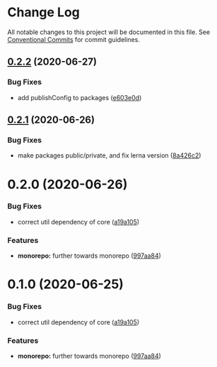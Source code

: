# Change Log

All notable changes to this project will be documented in this file.
See [Conventional Commits](https://conventionalcommits.org) for commit guidelines.

## [0.2.2](https://github.com/haved/cognite-sdk-js/compare/@haved/cogsdk-core@0.2.1...@haved/cogsdk-core@0.2.2) (2020-06-27)


### Bug Fixes

* add publishConfig to packages ([e603e0d](https://github.com/haved/cognite-sdk-js/commit/e603e0da152635e0d37a2d8261bcfbdabd46030a))





## [0.2.1](https://github.com/haved/cognite-sdk-js/compare/@haved/cogsdk-core@0.2.0...@haved/cogsdk-core@0.2.1) (2020-06-26)


### Bug Fixes

* make packages public/private, and fix lerna version ([8a426c2](https://github.com/haved/cognite-sdk-js/commit/8a426c218309cd3d228f1eda00cf1ae14ea39bcb))





# 0.2.0 (2020-06-26)


### Bug Fixes

* correct util dependency of core ([a19a105](https://github.com/haved/cognite-sdk-js/commit/a19a105dbaa4c771533a2ee6bb8e0ba2347f174f))


### Features

* **monorepo:** further towards monorepo ([997aa84](https://github.com/haved/cognite-sdk-js/commit/997aa845217516a2bdf20ec1b569ba911a1b2e60))





# 0.1.0 (2020-06-25)


### Bug Fixes

* correct util dependency of core ([a19a105](https://github.com/cognitedata/cognite-sdk-js/commit/a19a105dbaa4c771533a2ee6bb8e0ba2347f174f))


### Features

* **monorepo:** further towards monorepo ([997aa84](https://github.com/cognitedata/cognite-sdk-js/commit/997aa845217516a2bdf20ec1b569ba911a1b2e60))
